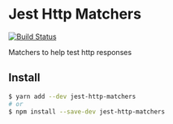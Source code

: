 # Jest Http Matchers

[![Build Status](https://travis-ci.org/giodamelio/jest-http-matchers.svg?branch=master)](https://travis-ci.org/giodamelio/jest-http-matchers)

Matchers to help test http responses

## Install

```sh
$ yarn add --dev jest-http-matchers
# or
$ npm install --save-dev jest-http-matchers
